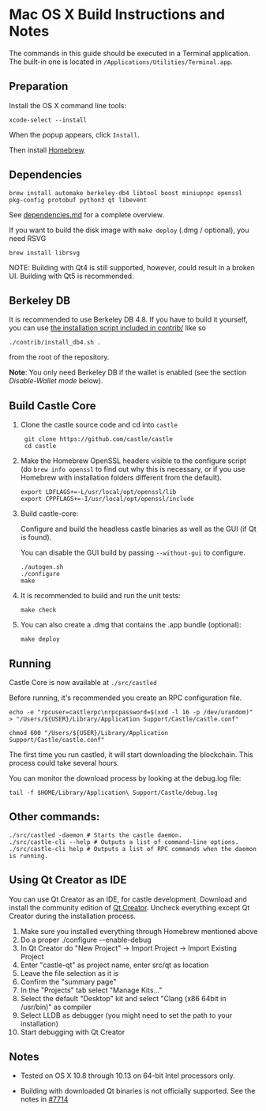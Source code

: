 Mac OS X Build Instructions and Notes
====================================
The commands in this guide should be executed in a Terminal application.
The built-in one is located in `/Applications/Utilities/Terminal.app`.

Preparation
-----------
Install the OS X command line tools:

`xcode-select --install`

When the popup appears, click `Install`.

Then install [Homebrew](https://brew.sh).

Dependencies
----------------------

    brew install automake berkeley-db4 libtool boost miniupnpc openssl pkg-config protobuf python3 qt libevent

See [dependencies.md](dependencies.md) for a complete overview.

If you want to build the disk image with `make deploy` (.dmg / optional), you need RSVG

    brew install librsvg

NOTE: Building with Qt4 is still supported, however, could result in a broken UI. Building with Qt5 is recommended.

Berkeley DB
-----------
It is recommended to use Berkeley DB 4.8. If you have to build it yourself,
you can use [the installation script included in contrib/](/contrib/install_db4.sh)
like so

```shell
./contrib/install_db4.sh .
```

from the root of the repository.

**Note**: You only need Berkeley DB if the wallet is enabled (see the section *Disable-Wallet mode* below).

Build Castle Core
------------------------

1. Clone the castle source code and cd into `castle`

        git clone https://github.com/castle/castle
        cd castle

2.  Make the Homebrew OpenSSL headers visible to the configure script  (do ```brew info openssl``` to find out why this is necessary, or if you use Homebrew with installation folders different from the default).

        export LDFLAGS+=-L/usr/local/opt/openssl/lib
        export CPPFLAGS+=-I/usr/local/opt/openssl/include

3.  Build castle-core:

    Configure and build the headless castle binaries as well as the GUI (if Qt is found).

    You can disable the GUI build by passing `--without-gui` to configure.

        ./autogen.sh
        ./configure
        make

4.  It is recommended to build and run the unit tests:

        make check

5.  You can also create a .dmg that contains the .app bundle (optional):

        make deploy

Running
-------

Castle Core is now available at `./src/castled`

Before running, it's recommended you create an RPC configuration file.

    echo -e "rpcuser=castlerpc\nrpcpassword=$(xxd -l 16 -p /dev/urandom)" > "/Users/${USER}/Library/Application Support/Castle/castle.conf"

    chmod 600 "/Users/${USER}/Library/Application Support/Castle/castle.conf"

The first time you run castled, it will start downloading the blockchain. This process could take several hours.

You can monitor the download process by looking at the debug.log file:

    tail -f $HOME/Library/Application\ Support/Castle/debug.log

Other commands:
-------

    ./src/castled -daemon # Starts the castle daemon.
    ./src/castle-cli --help # Outputs a list of command-line options.
    ./src/castle-cli help # Outputs a list of RPC commands when the daemon is running.

Using Qt Creator as IDE
------------------------
You can use Qt Creator as an IDE, for castle development.
Download and install the community edition of [Qt Creator](https://www.qt.io/download/).
Uncheck everything except Qt Creator during the installation process.

1. Make sure you installed everything through Homebrew mentioned above
2. Do a proper ./configure --enable-debug
3. In Qt Creator do "New Project" -> Import Project -> Import Existing Project
4. Enter "castle-qt" as project name, enter src/qt as location
5. Leave the file selection as it is
6. Confirm the "summary page"
7. In the "Projects" tab select "Manage Kits..."
8. Select the default "Desktop" kit and select "Clang (x86 64bit in /usr/bin)" as compiler
9. Select LLDB as debugger (you might need to set the path to your installation)
10. Start debugging with Qt Creator

Notes
-----

* Tested on OS X 10.8 through 10.13 on 64-bit Intel processors only.

* Building with downloaded Qt binaries is not officially supported. See the notes in [#7714](https://github.com/bitcoin/bitcoin/issues/7714)
